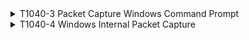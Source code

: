 <details>
<summary>T1040-3 Packet Capture Windows Command Prompt
</summary>
<pre>$ NA </pre>
</details>
<details>
<summary>T1040-4 Windows Internal Packet Capture
</summary>
<pre>$ NA </pre>
</details>
